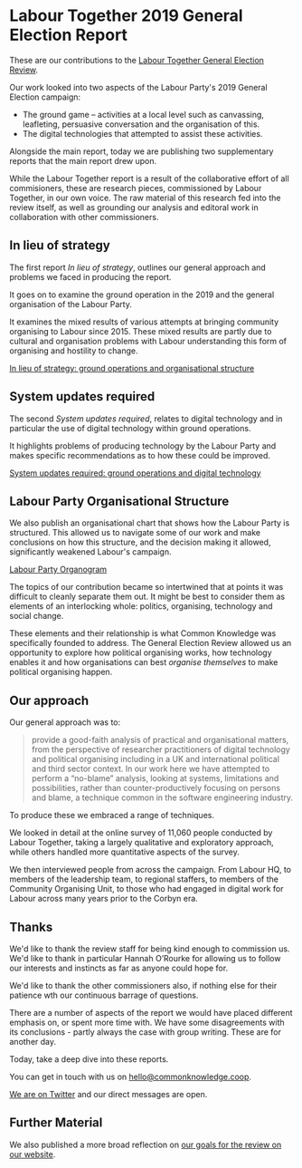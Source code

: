 # Labour Together 2019 General Election Report

These are our contributions to the [Labour Together General Election Review](https://electionreview.labourtogether.uk/).

Our work looked into two aspects of the Labour Party's 2019 General Election campaign:

- The ground game – activities at a local level such as canvassing, leafleting, persuasive conversation and the organisation of this.
- The digital technologies that attempted to assist these activities.

Alongside the main report, today we are publishing two supplementary reports that the main report drew upon.

While the Labour Together report is a result of the collaborative effort of all commisioners, these are research pieces, commissioned by Labour Together, in our own voice. The raw material of this research fed into the review itself, as well as grounding our analysis and editoral work in collaboration with other commissioners.

## In lieu of strategy

The first report _In lieu of strategy_, outlines our general approach and problems we faced in producing the report.

It goes on to examine the ground operation in the 2019 and the general organisation of the Labour Party.

It examines the mixed results of various attempts at bringing community organising to Labour since 2015. These mixed results are partly due to cultural and organisation problems with Labour understanding this form of organising and hostility to change.

[In lieu of strategy: ground operations and organisational structure](in-lieu-of-strategy.md)

## System updates required

The second _System updates required_, relates to digital technology and in particular the use of digital technology within ground operations.

It highlights problems of producing technology by the Labour Party and makes specific recommendations as to how these could be improved.

[System updates required: ground operations and digital technology](system-updates-required.md)

## Labour Party Organisational Structure

We also publish an organisational chart that shows how the Labour Party is structured. This allowed us to navigate some of our work and make conclusions on how this structure, and the decision making it allowed, significantly weakened Labour's campaign.

<a href="https://whimsical.com/M8tVcVzqDWX1GEZLpKxsVV#VsSo8s35UryBjXUEZpKiAM">Labour Party Organogram</a>

The topics of our contribution became so intertwined that at points it was difficult to cleanly separate them out. It might be best to consider them as elements of an interlocking whole: politics, organising, technology and social change.

These elements and their relationship is what Common Knowledge was specifically founded to address. The General Election Review allowed us an opportunity to explore how political organising works, how technology enables it and how organisations can best _organise themselves_ to make political organising happen.

## Our approach

Our general approach was to:

> provide a good-faith analysis of practical and organisational matters, from the perspective of researcher practitioners of digital technology and political organising including in a UK and international political and third sector context. In our work here we have attempted to perform a “no-blame” analysis, looking at systems, limitations and possibilities, rather than counter-productively focusing on persons and blame, a technique common in the software engineering industry.

To produce these we embraced a range of techniques.

We looked in detail at the online survey of 11,060 people conducted by Labour Together, taking a largely qualitative and exploratory approach, while others handled more quantitative aspects of the survey.

We then interviewed people from across the campaign. From Labour HQ, to members of the leadership team, to regional staffers, to members of the Community Organising Unit, to those who had engaged in digital work for Labour across many years prior to the Corbyn era.

## Thanks

We'd like to thank the review staff for being kind enough to commission us. We'd like to thank in particular Hannah O’Rourke for allowing us to follow our interests and instincts as far as anyone could hope for.

We'd like to thank the other commissioners also, if nothing else for their patience wth our continuous barrage of questions.

There are a number of aspects of the report we would have placed different emphasis on, or spent more time with. We have some disagreements with its conclusions - partly always the case with group writing. These are for another day.

Today, take a deep dive into these reports.

You can get in touch with us on [hello@commonknowledge.coop](mailto:hello@commonknowledge.coop).

[We are on Twitter](https://twitter.com/cmmonknowledge) and our direct messages are open.

## Further Material

We also published a more broad reflection on [our goals for the review on our website](https://commonknowledge.coop/writing/labour-together/).

